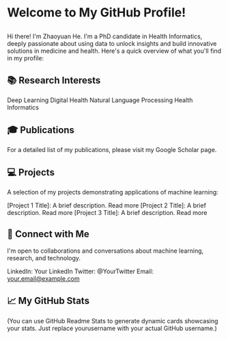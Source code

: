 # Welcome to My GitHub Profile!
## 
Hi there! I'm Zhaoyuan He. I'm a PhD candidate in Health Informatics, deeply passionate about using data to unlock insights and build innovative solutions in medicine and health. Here's a quick overview of what you'll find in my profile:

## 📚 Research Interests
Deep Learning
Digital Health
Natural Language Processing
Health Informatics

## 🎓 Publications
For a detailed list of my publications, please visit my Google Scholar page.

## 💻 Projects
A selection of my projects demonstrating applications of machine learning:

[Project 1 Title]: A brief description. Read more
[Project 2 Title]: A brief description. Read more
[Project 3 Title]: A brief description. Read more

## 🤝 Connect with Me
I'm open to collaborations and conversations about machine learning, research, and technology.

LinkedIn: Your LinkedIn
Twitter: @YourTwitter
Email: your.email@example.com

## 📈 My GitHub Stats
(You can use GitHub Readme Stats to generate dynamic cards showcasing your stats. Just replace yourusername with your actual GitHub username.)

